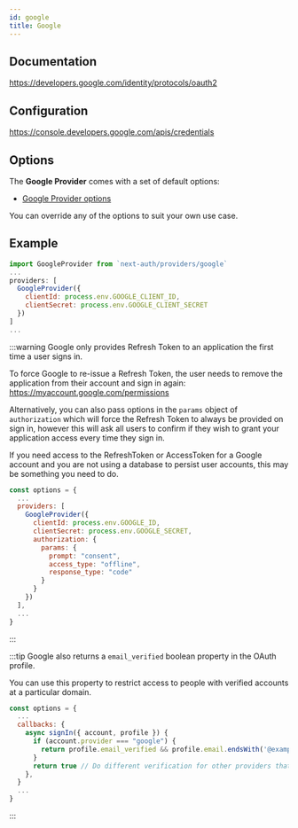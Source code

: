 ```yaml
---
id: google
title: Google
---
```


## Documentation

https://developers.google.com/identity/protocols/oauth2

## Configuration

https://console.developers.google.com/apis/credentials

## Options

The **Google Provider** comes with a set of default options:

- [Google Provider options](https://github.com/nextauthjs/next-auth/blob/main/src/providers/google.js)

You can override any of the options to suit your own use case.

## Example

```js
import GoogleProvider from `next-auth/providers/google`
...
providers: [
  GoogleProvider({
    clientId: process.env.GOOGLE_CLIENT_ID,
    clientSecret: process.env.GOOGLE_CLIENT_SECRET
  })
]
...
```

:::warning
Google only provides Refresh Token to an application the first time a user signs in.

To force Google to re-issue a Refresh Token, the user needs to remove the application from their account and sign in again:
https://myaccount.google.com/permissions

Alternatively, you can also pass options in the `params` object of `authorization` which will force the Refresh Token to always be provided on sign in, however this will ask all users to confirm if they wish to grant your application access every time they sign in.

If you need access to the RefreshToken or AccessToken for a Google account and you are not using a database to persist user accounts, this may be something you need to do.

```js
const options = {
  ...
  providers: [
    GoogleProvider({
      clientId: process.env.GOOGLE_ID,
      clientSecret: process.env.GOOGLE_SECRET,
      authorization: {
        params: {
          prompt: "consent",
          access_type: "offline",
          response_type: "code"
        }
      }
    })
  ],
  ...
}
```

:::

:::tip
Google also returns a `email_verified` boolean property in the OAuth profile.

You can use this property to restrict access to people with verified accounts at a particular domain.

```js
const options = {
  ...
  callbacks: {
    async signIn({ account, profile }) {
      if (account.provider === "google") {
        return profile.email_verified && profile.email.endsWith('@example.com')
      }
      return true // Do different verification for other providers that don't have `email_verified`
    },
  }
  ...
}
```

:::

